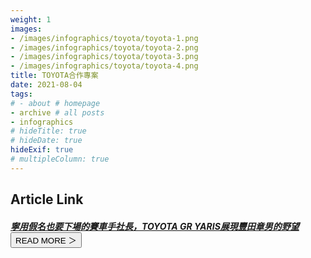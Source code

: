 ```yaml
---
weight: 1
images:
- /images/infographics/toyota/toyota-1.png
- /images/infographics/toyota/toyota-2.png
- /images/infographics/toyota/toyota-3.png
- /images/infographics/toyota/toyota-4.png
title: TOYOTA合作專案
date: 2021-08-04
tags:
# - about # homepage
- archive # all posts
- infographics
# hideTitle: true
# hideDate: true
hideExif: true
# multipleColumn: true
---
```


## Article Link

##### [寧用假名也要下場的賽車手社長，TOYOTA GR YARIS展現豐田章男的野望](https://www.thenewslens.com/article/154497)　<button class="right button is-dark is-small" onclick="window.location.href='https://www.thenewslens.com/article/154497'">READ MORE ＞</button>
